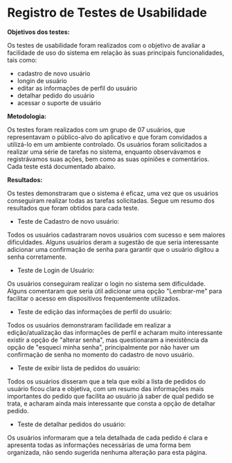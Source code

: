 # Registro de Testes de Usabilidade

**Objetivos dos testes:**

Os testes de usabilidade foram realizados com o objetivo de avaliar a facilidade de uso do sistema em relação às suas principais funcionalidades, tais como:

- cadastro de novo usuário
- longin de usuário
- editar as informações de perfil do usuário
- detalhar pedido do usuário
- acessar o suporte de usuário

**Metodologia:**

Os testes foram realizados com um grupo de 07 usuários, que representavam o público-alvo do aplicativo e que foram convidados a utilizá-lo em um ambiente controlado. Os usuários foram solicitados a realizar uma série de tarefas no sistema, enquanto observávamos e registrávamos suas ações, bem como as suas opiniões e comentários. Cada teste está documentado abaixo.

**Resultados:**

Os testes demonstraram que o sistema é eficaz, uma vez que os usuários conseguiram realizar todas as tarefas solicitadas. Segue um resumo dos resultados que foram obtidos para cada teste.

- Teste de Cadastro de novo usuário:

Todos os usuários cadastraram novos usuários com sucesso e sem maiores dificuldades. Alguns usuários deram a sugestão de que seria interessante adicionar uma confirmação de senha para garantir que o usuário digitou a senha corretamente.

- Teste de Login de Usuário:

Os usuários conseguiram realizar o login no sistema sem dificuldade. Alguns comentaram que seria útil adicionar uma opção "Lembrar-me" para facilitar o acesso em dispositivos frequentemente utilizados.

- Teste de edição das informações de perfil do usuário:

Todos os usuários demonstraram facilidade em realizar a edição/atualização das informações de perfil e acharam muito interessante existir a opção de "alterar senha", mas questionaram a inexistência da opção de "esqueci minha senha", principalmente por não haver um confirmação de senha no momento do cadastro de novo usuário.

- Teste de exibir lista de pedidos do usuário:

Todos os usuários disseram que a tela que exibi a lista de pedidos do usuário ficou clara e objetiva, com um resumo das informações mais importantes do pedido que facilita ao usuário já saber de qual pedido se trata, e acharam ainda mais interessante que consta a opção de detalhar pedido. 

- Teste de detalhar pedidos do usuário:

Os usuários informaram que a tela detalhada de cada pedido é clara e apresenta todas as informações necessárias de uma forma bem organizada, não sendo sugerida nenhuma alteração para esta página.
